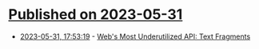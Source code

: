 # [Published on 2023-05-31](index.md)

* [2023-05-31, 17:53:19](https://lobste.rs/s/3jqru1/web_s_most_underutilized_api_text) - [Web's Most Underutilized API: Text Fragments](https://lobste.rs/s/3jqru1/web_s_most_underutilized_api_text)
